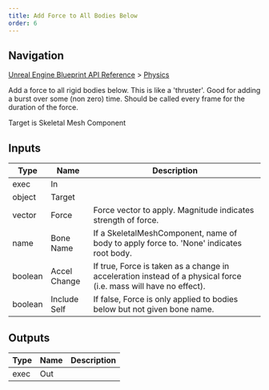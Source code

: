 ```yaml
---
title: Add Force to All Bodies Below
order: 6
---
```

## Navigation

[Unreal Engine Blueprint API Reference](https://dev.epicgames.com/documentation/en-us/unreal-engine/BlueprintAPI) > [Physics](https://dev.epicgames.com/documentation/en-us/unreal-engine/BlueprintAPI/Physics)

Add a force to all rigid bodies below.
This is like a 'thruster'. Good for adding a burst over some (non zero) time. Should be called every frame for the duration of the force.

Target is Skeletal Mesh Component

## Inputs

| Type | Name | Description |
| --- | --- | --- |
| exec | In |  |
| object | Target |  |
| vector | Force | Force vector to apply. Magnitude indicates strength of force. |
| name | Bone Name | If a SkeletalMeshComponent, name of body to apply force to. 'None' indicates root body. |
| boolean | Accel Change | If true, Force is taken as a change in acceleration instead of a physical force (i.e. mass will have no effect). |
| boolean | Include Self | If false, Force is only applied to bodies below but not given bone name. |

## Outputs

| Type | Name | Description |
| --- | --- | --- |
| exec | Out |  |
